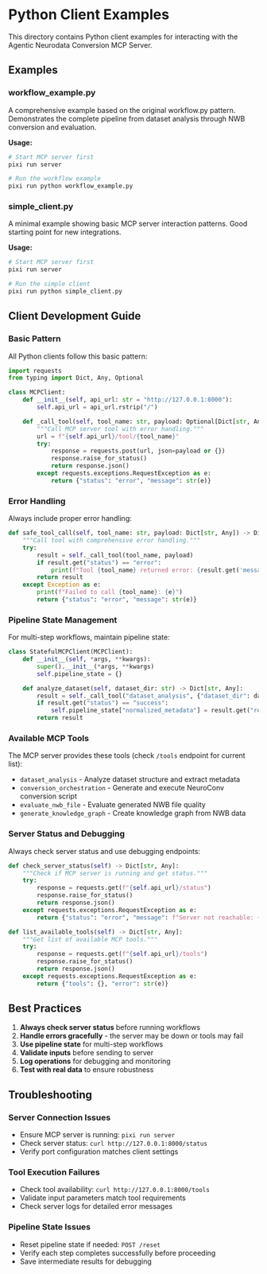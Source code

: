# Python Client Examples

This directory contains Python client examples for interacting with the Agentic
Neurodata Conversion MCP Server.

## Examples

### workflow_example.py

A comprehensive example based on the original workflow.py pattern. Demonstrates
the complete pipeline from dataset analysis through NWB conversion and
evaluation.

**Usage:**

```bash
# Start MCP server first
pixi run server

# Run the workflow example
pixi run python workflow_example.py
```

### simple_client.py

A minimal example showing basic MCP server interaction patterns. Good starting
point for new integrations.

**Usage:**

```bash
# Start MCP server first
pixi run server

# Run the simple client
pixi run python simple_client.py
```

## Client Development Guide

### Basic Pattern

All Python clients follow this basic pattern:

```python
import requests
from typing import Dict, Any, Optional

class MCPClient:
    def __init__(self, api_url: str = "http://127.0.0.1:8000"):
        self.api_url = api_url.rstrip("/")

    def _call_tool(self, tool_name: str, payload: Optional[Dict[str, Any]] = None) -> Dict[str, Any]:
        """Call MCP server tool with error handling."""
        url = f"{self.api_url}/tool/{tool_name}"
        try:
            response = requests.post(url, json=payload or {})
            response.raise_for_status()
            return response.json()
        except requests.exceptions.RequestException as e:
            return {"status": "error", "message": str(e)}
```

### Error Handling

Always include proper error handling:

```python
def safe_tool_call(self, tool_name: str, payload: Dict[str, Any]) -> Dict[str, Any]:
    """Call tool with comprehensive error handling."""
    try:
        result = self._call_tool(tool_name, payload)
        if result.get("status") == "error":
            print(f"Tool {tool_name} returned error: {result.get('message')}")
        return result
    except Exception as e:
        print(f"Failed to call {tool_name}: {e}")
        return {"status": "error", "message": str(e)}
```

### Pipeline State Management

For multi-step workflows, maintain pipeline state:

```python
class StatefulMCPClient(MCPClient):
    def __init__(self, *args, **kwargs):
        super().__init__(*args, **kwargs)
        self.pipeline_state = {}

    def analyze_dataset(self, dataset_dir: str) -> Dict[str, Any]:
        result = self._call_tool("dataset_analysis", {"dataset_dir": dataset_dir})
        if result.get("status") == "success":
            self.pipeline_state["normalized_metadata"] = result.get("result", {})
        return result
```

### Available MCP Tools

The MCP server provides these tools (check `/tools` endpoint for current list):

- `dataset_analysis` - Analyze dataset structure and extract metadata
- `conversion_orchestration` - Generate and execute NeuroConv conversion script
- `evaluate_nwb_file` - Evaluate generated NWB file quality
- `generate_knowledge_graph` - Create knowledge graph from NWB data

### Server Status and Debugging

Always check server status and use debugging endpoints:

```python
def check_server_status(self) -> Dict[str, Any]:
    """Check if MCP server is running and get status."""
    try:
        response = requests.get(f"{self.api_url}/status")
        response.raise_for_status()
        return response.json()
    except requests.exceptions.RequestException as e:
        return {"status": "error", "message": f"Server not reachable: {e}"}

def list_available_tools(self) -> Dict[str, Any]:
    """Get list of available MCP tools."""
    try:
        response = requests.get(f"{self.api_url}/tools")
        response.raise_for_status()
        return response.json()
    except requests.exceptions.RequestException as e:
        return {"tools": {}, "error": str(e)}
```

## Best Practices

1. **Always check server status** before running workflows
2. **Handle errors gracefully** - the server may be down or tools may fail
3. **Use pipeline state** for multi-step workflows
4. **Validate inputs** before sending to server
5. **Log operations** for debugging and monitoring
6. **Test with real data** to ensure robustness

## Troubleshooting

### Server Connection Issues

- Ensure MCP server is running: `pixi run server`
- Check server status: `curl http://127.0.0.1:8000/status`
- Verify port configuration matches client settings

### Tool Execution Failures

- Check tool availability: `curl http://127.0.0.1:8000/tools`
- Validate input parameters match tool requirements
- Check server logs for detailed error messages

### Pipeline State Issues

- Reset pipeline state if needed: `POST /reset`
- Verify each step completes successfully before proceeding
- Save intermediate results for debugging
